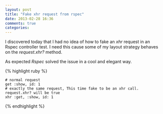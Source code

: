 ```yaml
---
layout: post
title: "Fake xhr request from rspec"
date: 2013-02-28 16:36
comments: true
categories:
---
```

I discovered today that I had no idea of how to fake an *xhr* request in an Rspec controller test. I need this cause some of my layout strategy behaves on the *request.xhr?* method.
<!--more-->
As expected *Rspec* solved the issue in a cool and elegant way.

{% highlight ruby %}

	# normal request
	get :show, id: 1  
	# exactly the same request, This time fake to be an xhr call. request.xhr? will be true
	xhr :get, :show, id: 1 

{% endhighlight %}








